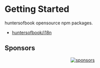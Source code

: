 # Getting Started

huntersofbook opensource npm packages.

- [huntersofbook/i18n](../2.npm/1.i18n.md)

## Sponsors

<p align="center">
  <a href="https://github.com/sponsors/productdevbook">
    <img alt="sponsors" src='https://cdn.jsdelivr.net/gh/oku-ui/static/sponsors/sponsors.svg'/>
  </a>
</p>